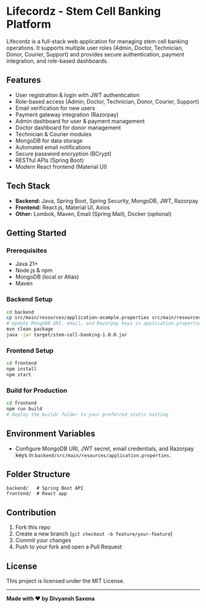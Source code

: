 # Lifecordz - Stem Cell Banking Platform

Lifecordz is a full-stack web application for managing stem cell banking operations. It supports multiple user roles (Admin, Doctor, Technician, Donor, Courier, Support) and provides secure authentication, payment integration, and role-based dashboards.

## Features

- User registration & login with JWT authentication
- Role-based access (Admin, Doctor, Technician, Donor, Courier, Support)
- Email verification for new users
- Payment gateway integration (Razorpay)
- Admin dashboard for user & payment management
- Doctor dashboard for donor management
- Technician & Courier modules
- MongoDB for data storage
- Automated email notifications
- Secure password encryption (BCrypt)
- RESTful APIs (Spring Boot)
- Modern React frontend (Material UI)

## Tech Stack

- **Backend:** Java, Spring Boot, Spring Security, MongoDB, JWT, Razorpay
- **Frontend:** React.js, Material UI, Axios
- **Other:** Lombok, Maven, Email (Spring Mail), Docker (optional)

## Getting Started

### Prerequisites

- Java 21+
- Node.js & npm
- MongoDB (local or Atlas)
- Maven

### Backend Setup

```sh
cd backend
cp src/main/resources/application-example.properties src/main/resources/application.properties
# Update MongoDB URI, email, and Razorpay keys in application.properties
mvn clean package
java -jar target/stem-cell-banking-1.0.0.jar
```

### Frontend Setup

```sh
cd frontend
npm install
npm start
```

### Build for Production

```sh
cd frontend
npm run build
# Deploy the build/ folder to your preferred static hosting
```

## Environment Variables

- Configure MongoDB URI, JWT secret, email credentials, and Razorpay keys in `backend/src/main/resources/application.properties`.

## Folder Structure

```
backend/   # Spring Boot API
frontend/  # React app
```

## Contribution

1. Fork this repo
2. Create a new branch (`git checkout -b feature/your-feature`)
3. Commit your changes
4. Push to your fork and open a Pull Request

## License

This project is licensed under the MIT License.

---

**Made with ❤️ by Divyansh Saxena**
